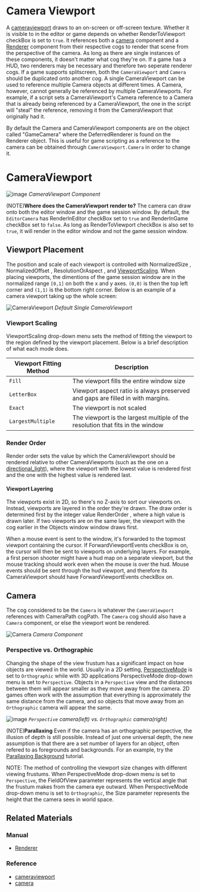 # Camera Viewport
A [cameraviewport](https://plasmaengine.github.io/PlasmaDocs/Plasma1/C++/code_reference/class_reference/cameraviewport.markdown) draws to an on-screen or off-screen texture. Whether it is visible to in the editor or game depends on whether RenderToViewport checkBox is set to `true`.  It references both a [camera](https://plasmaengine.github.io/PlasmaDocs/Plasma1/C++/code_reference/class_reference/camera.markdown) component and a [Renderer](https://plasmaengine.github.io/PlasmaDocs/Plasma1/Editor/graphics/renderer/deferred_renderer.markdown) component from their respective cogs to render that scene from the perspective of the camera.  As long as there are single instances of these components, it doesn't matter what cog they're on.  If a game has a HUD, two renderers may be necessary and therefore two seperate renderer cogs.  If a game supports splitscreen, both the `CameraViewport` and `Camera` should be duplicated onto another cog. A single CameraViewport can be used to reference multiple Camera objects at different times. A Camera, however, cannot generally be referenced by multiple CameraViewports. For example, if a script sets a CameraViewport's Camera reference to a Camera that is already being referenced by a CameraViewport, the one in the script will "steal" the reference, removing it from the CameraViewport that originally had it.

By default the Camera and CameraViewport components are on the object called "GameCamera" where the DeferredRenderer is found on the Renderer object. This is useful for game scripting as a reference to the camera can be obtained through `CameraViewport.Camera` in order to change it.

# CameraViewport

![image](https://media.githubusercontent.com/media/PlasmaEngine/PlasmaDocs/master/doc_files/46327.png) *CameraViewport Component*

(NOTE)**Where does the CameraViewport render to?**
The camera can draw onto both the editor window and the game session window.  By default, the `EditorCamera` has RenderInEditor checkBox set to `true` and RenderInGame checkBox set to `false`. As long as RenderToViewport checkBox is also set to `true`, it will render in the editor window and not the game session window.

## Viewport Placement
The position and scale of each viewport is controlled with NormalizedSize , NormalizedOffset , ResolutionOrAspect , and [ViewportScaling](https://plasmaengine.github.io/PlasmaDocs/Plasma1/C++/code_reference/enum_reference.markdown#viewportscaling).  When placing viewports, the dimentions of the game session window are in the normalized range `[0,1]` on both the x and y axes.  `(0,0)` is then the top left corner and `(1,1)` is the bottom right corner.  Below is an example of a camera viewport taking up the whole screen:

![CameraViewport](https://media.githubusercontent.com/media/PlasmaEngine/PlasmaDocs/master/doc_files/47642.png) *Default Single CameraViewport*

### Viewport Scaling
ViewportScaling drop-down menu sets the method of fitting the viewport to the region defined by the viewport placement.  Below is a brief description of what each mode does.

| Viewport Fitting Method | Description |
| -- | -- |
| `Fill` | The viewport fills the entire window size |
| `LetterBox` | Viewport aspect ratio is always preserved and gaps are filled in with margins. |
| `Exact` | The viewport is not scaled |
| `LargestMultiple` | The viewport is the largest multiple of the resolution that fits in the window |

### Render Order

Render order sets the value by which the CameraViewport should be rendered relative to other CameraViewports (such as the one on a [directional_light](https://plasmaengine.github.io/PlasmaDocs/Plasma1/Editor/graphics/lighting/direct_lighting/directional_light.markdown)), where the viewport with the lowest value is rendered first and the one with the highest value is rendered last.

#### Viewport Layering
The viewports exist in 2D, so there's no Z-axis to sort our viewports on.  Instead, viewports are layered in the order they're drawn.  The draw order is determined first by the integer value RenderOrder , where a high value is drawn later.  If two viewports are on the same layer, the viewport with the cog earlier in the Objects window window draws first.

When a mouse event is sent to the window, it's forwarded to the topmost viewport containing the cursor.  If ForwardViewportEvents checkBox is on, the cursor will then be sent to viewports on underlying layers.  For example, a first person shooter might have a hud map on a separate viewport, but the mouse tracking should work even when the mouse is over the hud.  Mouse events should be sent through the hud viewport, and therefore its CameraViewport should have ForwardViewportEvents checkBox on.

## Camera
The cog considered to be the `Camera` is whatever the `CameraViewport` references with CameraPath cogPath.  The `Camera` cog should also have a `Camera` component, or else the viewport wont be rendered.

![Camera](https://media.githubusercontent.com/media/PlasmaEngine/PlasmaDocs/master/doc_files/47645.png) *Camera Component*

### Perspective vs. Orthographic
Changing the shape of the view frustum has a significant impact on how objects are viewed in the world.  Usually in a 2D setting, [PerspectiveMode](https://plasmaengine.github.io/PlasmaDocs/Plasma1/C++/code_reference/enum_reference.markdown#perspectivemode) is set to `Orthographic` while with 3D applications PerspectiveMode drop-down menu is set to `Perspective`.  Objects in a `Perspective` view and the distances between them will appear smaller as they move away from the camera.  2D games often work with the assumption that everything is approximately the same distance from the camera, and so objects that move away from an `Orthographic` camera will appear the same.

![image](https://media.githubusercontent.com/media/PlasmaEngine/PlasmaDocs/master/doc_files/46825.png) *`Perspective` camera(left) vs. `Orthographic` camera(right)*

(NOTE)**Parallaxing** Even if the camera has an orthographic perspective, the illusion of depth is still possible.  Instead of just one universal depth, the new assumption is that there are a set number of layers for an object, often refered to as foregrounds and backgrounds.  For an example, try the [Parallaxing Background](https://plasmaengine.github.io/PlasmaDocs/Plasma1/Editor/tutorials/graphics/parallaxbackground.markdown) tutorial.

NOTE: The method of controlling the viewport size changes with different viewing frustums.  When PerspectiveMode drop-down menu is set to `Perspective`, the FieldOfView  parameter represents the vertical angle that the frustum makes from the camera eye outward.  When PerspectiveMode drop-down menu is set to `Orthographic`, the Size  parameter represents the height that the camera sees in world space.

## Related Materials
### Manual
- [Renderer](https://plasmaengine.github.io/PlasmaDocs/Plasma1/Editor/graphics/renderer.markdown)

### Reference
- [cameraviewport](https://plasmaengine.github.io/PlasmaDocs/Plasma1/C++/code_reference/class_reference/cameraviewport.markdown)
- [camera](https://plasmaengine.github.io/PlasmaDocs/Plasma1/C++/code_reference/class_reference/camera.markdown)  